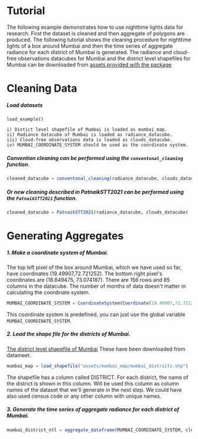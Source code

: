 # Tutorial

The following example demonstrates how to use nighttime lights data for research. First the dataset is cleaned and then aggregate of polygons are produced. The following tutorial shows the cleaning procedure for nighttime lights of a box around Mumbai and then the time series of aggregate radiance for each district of Mumbai is generated. The radiance and cloud-free observations datacubes for Mumbai and the district level shapefiles for Mumbai can be downloaded from [assets provided with the package](https://github.com/JuliaPlanet/NighttimeLights.jl/tree/main/assets)

# Cleaning Data

##### Load datasets
```@docs
load_example()
```
```
i) Distict level shapefile of Mumbai is loaded as mumbai_map. 
ii) Radiance datacube of Mumbai is loaded as radiance_datacube. 
iii) Cloud-free observations data is loaded as clouds_datacube. 
iv) MUMBAI_COORDINATE_SYSTEM should be used as the coordinate system. 
```
##### Convention cleaning can be performed using the ```conventonal_cleaning``` function. 
```julia
cleaned_datacube = conventonal_cleaning(radiance_datacube, clouds_datacube) 
```

##### Or new cleaning described in PatnaikSTT2021 can be performed using the ```PatnaikSTT2021``` function. 
```julia
cleaned_datacube = PatnaikSTT2021(radiance_datacube, clouds_datacube) 
```
# Generating Aggregates

##### 1. Make a coordinate system of Mumbai. 
The top left pixel of the box around Mumbai, which we have used so far, have coordinates (19.49907,72.721252). The bottom right pixel's coordinates are (18.849475, 73.074187). There are 156 rows and 85 columns in the datacube. The number of months of data doesn't matter in calculating the coordinate system.  

```julia
MUMBAI_COORDINATE_SYSTEM = CoordinateSystem(Coordinate(19.49907,72.721252), Coordinate(18.849475, 73.074187), 156, 85)
```
This coordinate system is predefined, you can just use the global variable ```MUMBAI_COORDINATE_SYSTEM```. 
##### 2. Load the shape file for the districts of Mumbai. 
[The district level shapefile of Mumbai](https://github.com/JuliaPlanet/NighttimeLights.jl/tree/main/assets/mumbai_map) 
These have been downloaded from datameet. 
```julia
mumbai_map = load_shapefile("assets/mumbai_map/mumbai_districts.shp")
```
The shapefile has a column called DISTRICT. For each district, the name of the district is shown in this column. Will be used this column as column names of the dataset that we'll generate in the next step. We could have also used census code or any other column with unique names. 

##### 3. Generate the time series of aggregate radiance for each district of Mumbai. 
```julia
mumbai_district_ntl = aggregate_dataframe(MUMBAI_COORDINATE_SYSTEM, cleaned_datacube, mumbai_map, "DISTRICT")
``` 
